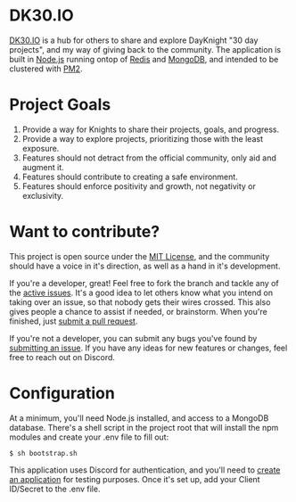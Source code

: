# DK30.IO
[DK30.IO](http://dk30.io/) is a hub for others to share and explore DayKnight "30 day projects", and my way of giving back to the community. The application is built in [Node.js](https://nodejs.org/en/) running ontop of [Redis](https://redis.io/) and [MongoDB](https://www.mongodb.com/), and intended to be clustered with [PM2](https://github.com/Unitech/pm2).

# Project Goals

1. Provide a way for Knights to share their projects, goals, and progress.
2. Provide a way to explore projects, prioritizing those with the least exposure.
3. Features should not detract from the official community, only aid and augment it.
4. Features should contribute to creating a safe environment.
5. Features should enforce positivity and growth, not negativity or exclusivity.


# Want to contribute?

This project is open source under the [MIT License](https://github.com/BrandonDiaz/DK30-Web/blob/master/LICENSE), and the community should have a voice in it's direction, as well as a hand in it's development.

If you're a developer, great! Feel free to fork the branch and tackle any of the [active issues](https://github.com/BrandonDiaz/DK30-Web/issues). It's a good idea to let others know what you intend on taking over an issue, so that nobody gets their wires crossed. This also gives people a chance to assist if needed, or brainstorm. When you're finished, just [submit a pull request](https://help.github.com/articles/creating-a-pull-request).

If you're not a developer, you can submit any bugs you've found by [submitting an issue](https://github.com/BrandonDiaz/DK30-Web/issues/new). If you have any ideas for new features or changes, feel free to reach out on Discord.


# Configuration

At a minimum, you'll need Node.js installed, and access to a MongoDB database. There's a shell script in the project root that will install the npm modules and create your .env file to fill out:

`$ sh bootstrap.sh`

This application uses Discord for authentication, and you'll need to [create an application](https://discordapp.com/developers/applications/me) for testing purposes. Once it's set up, add your Client ID/Secret to the .env file.
